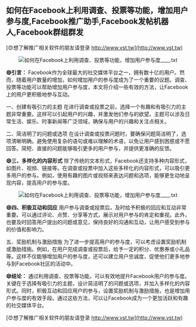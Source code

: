 ## **如何在Facebook上利用调查、投票等功能，增加用户参与度,Facebook推广助手,Facebook发帖机器人,Facebook群组群发**

[😍想了解推广相关软件的朋友请登录 http://www.vst.tw](http://www.vst.tw)

 <center><img src="https://vst.tw/MP4/tuiguang/png/1.png" alt="如何在Facebook上利用调查、投票等功能，增加用户参与度____.txt"></center>

**😄引言：**
Facebook作为全球最大的社交媒体平台之一，拥有数十亿的用户。然而，随着用户数量的增加，如何增加用户的参与度成为了一个重要的议题。调查、投票等功能可以帮助增加用户参与度，本文将介绍一些有效的方法，让Facebook上的用户更积极地参与互动。

一、创建有吸引力的主题
在进行调查或投票之前，选择一个有趣和有吸引力的主题非常重要。这样可以引起用户的兴趣，并激发他们参与的欲望。主题可以涉及日常生活、娱乐、时事新闻等广泛领域，确保与用户的兴趣和关注点相关。

二、简洁明了的问题或选项
在设计调查或投票问题时，要确保问题简洁明了，选项清晰明确。避免使用复杂的语句或难以理解的术语，以免让用户感到困惑或不愿回答。简短、直接的问题能够吸引更多的用户参与，并提供更准确的反馈。

**😄三、多样化的内容形式**
除了传统的文本形式，Facebook还支持多种内容形式，如图片、视频、链接等。在调查或投票中加入这些多样化的内容形式，可以吸引更多用户的参与。例如，使用有趣的图片或视频来表达问题和选项，能够更生动地呈现内容，提高用户的参与度。

 <center><img src="https://vst.tw/MP4/tuiguang/png/0.png" alt="如何在Facebook上利用调查、投票等功能，增加用户参与度____.txt"></center>

**😄四、积极互动和回应**
用户参与调查或投票后，及时给予积极的回应和互动非常重要。可以通过评论、点赞、分享等方式，展示对用户参与的肯定和重视。此外，也要及时回答用户提出的问题或意见，保持良好的沟通和互动，让用户感受到参与的价值和影响力。

五、奖励机制与激励措施
为了进一步提高用户的参与度，可以考虑设置奖励机制或激励措施。例如，在用户完成调查或投票后，给予一定的积分、优惠券或小礼品等。这样不仅能够增加用户的参与度，还可以建立用户忠诚度，促使他们更多地参与到Facebook社区的活动中。

**😄结论：**
通过利用调查、投票等功能，可以有效地提升Facebook用户的参与度。关键在于选择有吸引力的主题，设计简洁明了的问题或选项，并加入多样化的内容形式。同时，积极互动和回应用户的参与，设置奖励机制与激励措施，也是增加用户参与度的有效手段。通过这些方法，可以让Facebook成为一个更加活跃和有趣的社交媒体平台。

[😍想了解推广相关软件的朋友请登录 http://www.vst.tw](http://www.vst.tw)



